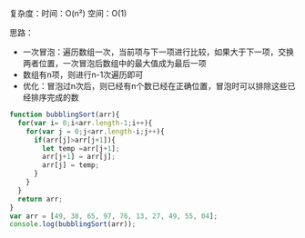 复杂度：时间：O(n²) 	空间：O(1)

思路：

+ 一次冒泡：遍历数组一次，当前项与下一项进行比较，如果大于下一项，交换两者位置，一次冒泡后数组中的最大值成为最后一项
+ 数组有n项，则进行n-1次遍历即可
+ 优化：冒泡过n次后，则已经有n个数已经在正确位置，冒泡时可以排除这些已经排序完成的数

```js
function bubblingSort(arr){
  for(var i= 0;i<arr.length-1;i++){
    for(var j = 0;j<arr.length-i;j++){
      if(arr[j]>arr[j+1]){
        let temp =arr[j+1];
        arr[j+1] = arr[j];
        arr[j] = temp;
      }
    }
  }
  return arr;
}
var arr = [49, 38, 65, 97, 76, 13, 27, 49, 55, 04];
console.log(bubblingSort(arr));
```

